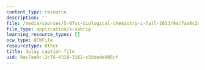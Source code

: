 ```yaml
---
content_type: resource
description: ''
file: /media/courses/5-07sc-biological-chemistry-i-fall-2013/9ac7aa0c2c7643183162c5bbede905cf_vL_E7Ik_vBs.srt
file_type: application/x-subrip
learning_resource_types: []
ocw_type: OCWFile
resourcetype: Other
title: 3play caption file
uid: 9ac7aa0c-2c76-4318-3162-c5bbede905cf
---
```

